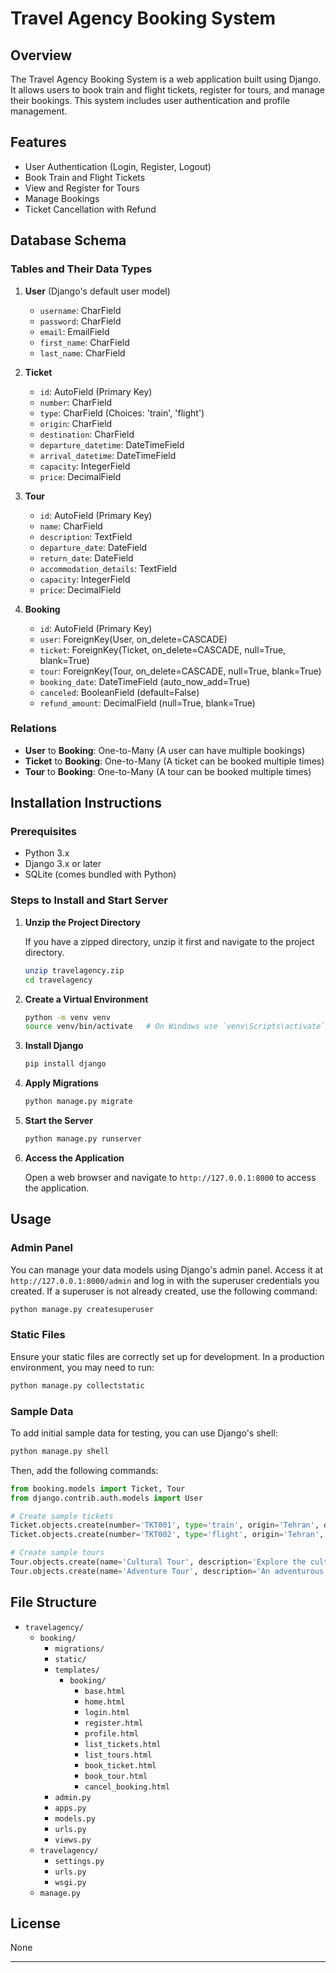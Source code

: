 # Travel Agency Booking System

## Overview

The Travel Agency Booking System is a web application built using Django. It allows users to book train and flight tickets, register for tours, and manage their bookings. This system includes user authentication and profile management.

## Features

- User Authentication (Login, Register, Logout)
- Book Train and Flight Tickets
- View and Register for Tours
- Manage Bookings
- Ticket Cancellation with Refund

## Database Schema

### Tables and Their Data Types

1. **User** (Django's default user model)
   - `username`: CharField
   - `password`: CharField
   - `email`: EmailField
   - `first_name`: CharField
   - `last_name`: CharField

2. **Ticket**
   - `id`: AutoField (Primary Key)
   - `number`: CharField
   - `type`: CharField (Choices: 'train', 'flight')
   - `origin`: CharField
   - `destination`: CharField
   - `departure_datetime`: DateTimeField
   - `arrival_datetime`: DateTimeField
   - `capacity`: IntegerField
   - `price`: DecimalField

3. **Tour**
   - `id`: AutoField (Primary Key)
   - `name`: CharField
   - `description`: TextField
   - `departure_date`: DateField
   - `return_date`: DateField
   - `accommodation_details`: TextField
   - `capacity`: IntegerField
   - `price`: DecimalField

4. **Booking**
   - `id`: AutoField (Primary Key)
   - `user`: ForeignKey(User, on_delete=CASCADE)
   - `ticket`: ForeignKey(Ticket, on_delete=CASCADE, null=True, blank=True)
   - `tour`: ForeignKey(Tour, on_delete=CASCADE, null=True, blank=True)
   - `booking_date`: DateTimeField (auto_now_add=True)
   - `canceled`: BooleanField (default=False)
   - `refund_amount`: DecimalField (null=True, blank=True)

### Relations

- **User** to **Booking**: One-to-Many (A user can have multiple bookings)
- **Ticket** to **Booking**: One-to-Many (A ticket can be booked multiple times)
- **Tour** to **Booking**: One-to-Many (A tour can be booked multiple times)

## Installation Instructions

### Prerequisites

- Python 3.x
- Django 3.x or later
- SQLite (comes bundled with Python)

### Steps to Install and Start Server

1. **Unzip the Project Directory**

   If you have a zipped directory, unzip it first and navigate to the project directory.

   ```bash
   unzip travelagency.zip
   cd travelagency
   ```

2. **Create a Virtual Environment**

   ```bash
   python -m venv venv
   source venv/bin/activate   # On Windows use `venv\Scripts\activate`
   ```

3. **Install Django**

   ```bash
   pip install django
   ```

4. **Apply Migrations**

   ```bash
   python manage.py migrate
   ```

5. **Start the Server**

   ```bash
   python manage.py runserver
   ```

6. **Access the Application**

   Open a web browser and navigate to `http://127.0.0.1:8000` to access the application.

## Usage

### Admin Panel

You can manage your data models using Django's admin panel. Access it at `http://127.0.0.1:8000/admin` and log in with the superuser credentials you created. If a superuser is not already created, use the following command:

```bash
python manage.py createsuperuser
```

### Static Files

Ensure your static files are correctly set up for development. In a production environment, you may need to run:

```bash
python manage.py collectstatic
```

### Sample Data

To add initial sample data for testing, you can use Django's shell:

```bash
python manage.py shell
```

Then, add the following commands:

```python
from booking.models import Ticket, Tour
from django.contrib.auth.models import User

# Create sample tickets
Ticket.objects.create(number='TKT001', type='train', origin='Tehran', destination='Mashhad', departure_datetime='2024-06-25 08:00', arrival_datetime='2024-06-25 14:00', capacity=100, price=50.00)
Ticket.objects.create(number='TKT002', type='flight', origin='Tehran', destination='Shiraz', departure_datetime='2024-06-25 10:00', arrival_datetime='2024-06-25 12:00', capacity=150, price=80.00)

# Create sample tours
Tour.objects.create(name='Cultural Tour', description='Explore the cultural heritage of Iran.', departure_date='2024-07-01', return_date='2024-07-07', accommodation_details='4-star hotel', capacity=30, price=500.00)
Tour.objects.create(name='Adventure Tour', description='An adventurous journey through the mountains.', departure_date='2024-08-01', return_date='2024-08-10', accommodation_details='Camping and guesthouses', capacity=20, price=700.00)
```

## File Structure

- `travelagency/`
  - `booking/`
    - `migrations/`
    - `static/`
    - `templates/`
      - `booking/`
        - `base.html`
        - `home.html`
        - `login.html`
        - `register.html`
        - `profile.html`
        - `list_tickets.html`
        - `list_tours.html`
        - `book_ticket.html`
        - `book_tour.html`
        - `cancel_booking.html`
    - `admin.py`
    - `apps.py`
    - `models.py`
    - `urls.py`
    - `views.py`
  - `travelagency/`
    - `settings.py`
    - `urls.py`
    - `wsgi.py`
  - `manage.py`

## License

None

---
